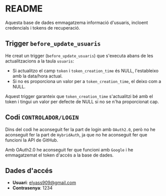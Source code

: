 # README

Aquesta base de dades emmagatzema informació d'usuaris, incloent credencials i tokens de recuperació.

## Trigger `before_update_usuaris`

He creat un trigger (`before_update_usuaris`) que s'executa abans de les actualitzacions a la taula `usuaris`:

- Si actualitzo el camp `token` i `token_creation_time` és NULL, l'estableixo amb la data/hora actual.
- Si no es proporciona un valor per a `token_creation_time`, el deixo com a NULL.

Aquest trigger garanteix que `token_creation_time` s'actualitzi bé amb el token i tingui un valor per defecte de NULL si no se n'ha proporcionat cap.

## Codi `CONTROLADOR/LOGIN`

Dins del codi he aconseguit fer la part de login amb `OAuth2.0`, però no he aconseguit fer la part de `HybridAuth`, ja que no he aconseguit fer que funcioni la API de GitHub.

Amb OAuth2.0 he aconseguit fer que funcioni amb `Google` i he emmagatzemat el token d'accés a la base de dades.

## Dades d'accés

- **Usuari**: elyass909@gmail.com
- **Contrasenya**: 1234